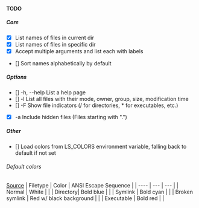 #### TODO 

##### Core
- [x] List names of files in current dir
- [x] List names of files in specific dir
- [x] Accept multiple arguments and list each with labels
- [] Sort names alphabetically by default

##### Options
- [] -h, --help List a help page
- [] -l List all files with their mode, owner, group, size, modification time
- [] -F Show file indicators (/ for directories, * for executables, etc.)
- [x] -a Include hidden files (Files starting with ".")

##### Other
- [] Load colors from LS_COLORS environment variable, falling back to default if not set

###### Default colors 

[Source](https://itsfoss.com/ls-color-output/)
| Filetype | Color | ANSI Escape Sequence |
| ---- | --- | --- |
| Normal | White | |
| Directory| Bold blue | |
| Symlink | Bold cyan | |
| Broken symlink | Red w/ black background | |
| Executable | Bold red | |
